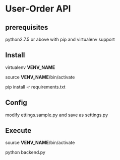 # User-Order API

## prerequisites

python2.7.5 or above with pip and virtualenv support

## Install
virtualenv __VENV_NAME__

source __VENV_NAME__/bin/activate

pip install -r requirements.txt

## Config

modify ettings.sample.py and save as settings.py

## Execute

source __VENV_NAME__/bin/activate

python backend.py


